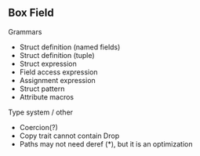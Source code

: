 ## Box Field

Grammars
* Struct definition (named fields)
* Struct definition (tuple)
* Struct expression 
* Field access expression
* Assignment expression
* Struct pattern
* Attribute macros

Type system / other
* Coercion(?)
* Copy trait cannot contain Drop
* Paths may not need deref (*), but it is an optimization
